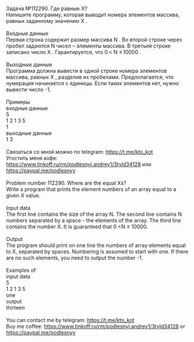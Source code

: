 Задача №112290. Где равные X?<br />Напишите программу, которая выводит номера элементов массива, равных заданному значению X .<br /><br />Входные данные<br />Первая строка содержит размер массива N . Во второй строке через пробел задаются N чисел – элементы массива. В третьей строке записано число X . Гарантируется, что 0 < N ≤ 10000 .<br /><br />Выходные данные<br />Программа должна вывести в одной строке номера элементов массива, равных X , разделив их пробелами. Предполагается, что нумерация начинается с единицы. Если таких элементов нет, нужно вывести число -1.<br /><br />Примеры<br />входные данные<br />5<br />1 2 1 3 5<br />1<br />выходные данные<br />1 3<br /><br />Связаться со мной можно по telegram: https://t.me/kto_kot<br />Угостить меня кофе: https://www.tinkoff.ru/rm/podlesnyi.andrey1/3tyld34128 или https://paypal.me/podlesnyy<br /><br />Problem number 112290. Where are the equal Xs?<br />Write a program that prints the element numbers of an array equal to a given X value.<br /><br />Input data<br />The first line contains the size of the array N. The second line contains N numbers separated by a space - the elements of the array. The third line contains the number X. It is guaranteed that 0 <N ≤ 10000.<br /><br />Output<br />The program should print on one line the numbers of array elements equal to X, separated by spaces. Numbering is assumed to start with one. If there are no such elements, you need to output the number -1.<br /><br />Examples of<br />input data<br />5<br />1 2 1 3 5<br />one<br />output<br />thirteen<br /><br /> You can contact me by telegram: https://t.me/kto_kot <br /> Buy me coffee: https://www.tinkoff.ru/rm/podlesnyi.andrey1/3tyld34128 or https://paypal.me/podlesnyy